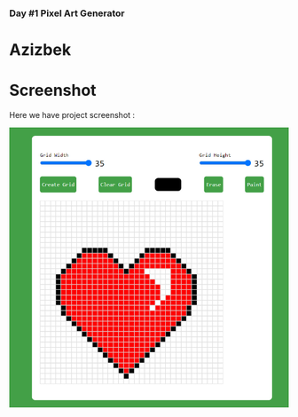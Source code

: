 ### Day #1 Pixel Art Generator

# Azizbek

# Screenshot

Here we have project screenshot :

![screenshot](./screenshot.jpg)
